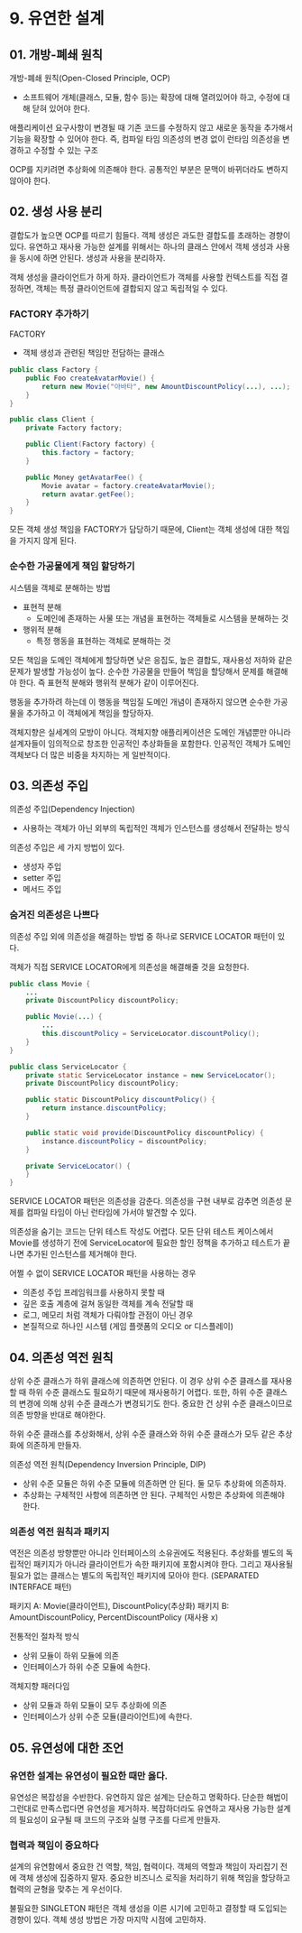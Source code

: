 # 9. 유연한 설계

## 01. 개방-폐쇄 원칙

개방-폐쇄 원칙(Open-Closed Principle, OCP)

- 소프트웨어 개체(클래스, 모듈, 함수 등)는 확장에 대해 열려있어야 하고, 수정에 대해 닫혀 있어야 한다.

애플리케이션 요구사항이 변경될 때 기존 코드를 수정하지 않고 새로운 동작을 추가해서 기능을 확장할 수 있어야 한다. 즉, 컴파일 타임 의존성의 변경 없이 런타임 의존성을 변경하고 수정할 수 있는 구조

OCP를 지키려면 추상화에 의존해야 한다. 공통적인 부분은 문맥이 바뀌더라도 변하지 않아야 한다.

## 02. 생성 사용 분리

결합도가 높으면 OCP를 따르기 힘들다. 객체 생성은 과도한 결합도를 초래하는 경향이 있다. 유연하고 재사용 가능한 설계를 위해서는 하나의 클래스 안에서 객체 생성과 사용을 동시에 하면 안된다. 생성과 사용을
분리하자.

객체 생성을 클라이언트가 하게 하자. 클라이언트가 객체를 사용할 컨텍스트를 직접 결정하면, 객체는 특정 클라이언트에 결합되지 않고 독립적일 수 있다.

### FACTORY 추가하기

FACTORY

- 객체 생성과 관련된 책임만 전담하는 클래스

```java
public class Factory {
    public Foo createAvatarMovie() {
        return new Movie("아바타", new AmountDiscountPolicy(...), ...);
    }
}

public class Client {
    private Factory factory;

    public Client(Factory factory) {
        this.factory = factory;
    }

    public Money getAvatarFee() {
        Movie avatar = factory.createAvatarMovie();
        return avatar.getFee();
    }
}
```

모든 객체 생성 책임을 FACTORY가 담당하기 때문에, Client는 객체 생성에 대한 책임을 가지지 않게 된다.

### 순수한 가공물에게 책임 할당하기

시스템을 객체로 분해하는 방법

- 표현적 분해
    - 도메인에 존재하는 사물 또는 개념을 표현하는 객체들로 시스템을 분해하는 것
- 행위적 분해
    - 특정 행동을 표현하는 객체로 분해하는 것

모든 책임을 도메인 객체에게 할당하면 낮은 응집도, 높은 결합도, 재사용성 저하와 같은 문제가 발생할 가능성이 높다. 순수한 가공물을 만들어 책임을 할당해서 문제를 해결해야 한다. 즉 표현적 분해와 행위적 분해가
같이 이루어진다.

행동을 추가하려 하는데 이 행동을 책임질 도메인 개념이 존재하지 않으면 순수한 가공물을 추가하고 이 객체에게 책임을 할당하자.

객체지향은 실세계의 모방이 아니다. 객체지향 애플리케이션은 도메인 개념뿐만 아니라 설계자들이 임의적으로 창조한 인공적인 추상화들을 포함한다. 인공적인 객체가 도메인 객체보다 더 많은 비중을 차지하는 게 일반적이다.

## 03. 의존성 주입

의존성 주입(Dependency Injection)

- 사용하는 객체가 아닌 외부의 독립적인 객체가 인스턴스를 생성해서 전달하는 방식

의존성 주입은 세 가지 방법이 있다.

- 생성자 주입
- setter 주입
- 메서드 주입

### 숨겨진 의존성은 나쁘다

의존성 주입 외에 의존성을 해결하는 방법 중 하나로 SERVICE LOCATOR 패턴이 있다.

객체가 직접 SERVICE LOCATOR에게 의존성을 해결해줄 것을 요청한다.

```java
public class Movie {
    ...
    private DiscountPolicy discountPolicy;

    public Movie(...) {
        ...
        this.discountPolicy = ServiceLocator.discountPolicy();
    }
}

public class ServiceLocator {
    private static ServiceLocator instance = new ServiceLocator();
    private DiscountPolicy discountPolicy;

    public static DiscountPolicy discountPolicy() {
        return instance.discountPolicy;
    }

    public static void provide(DiscountPolicy discountPolicy) {
        instance.discountPolicy = discountPolicy;
    }

    private ServiceLocator() {
    }
}
```

SERVICE LOCATOR 패턴은 의존성을 감춘다. 의존성을 구현 내부로 감추면 의존성 문제를 컴파일 타임이 아닌 런타임에 가서야 발견할 수 있다.

의존성을 숨기는 코드는 단위 테스트 작성도 어렵다. 모든 단위 테스트 케이스에서 Movie를 생성하기 전에 ServiceLocator에 필요한 할인 정책을 추가하고 테스트가 끝나면 추가된 인스턴스를 제거해야 한다.

어쩔 수 없이 SERVICE LOCATOR 패턴을 사용하는 경우

- 의존성 주입 프레임워크를 사용하지 못할 때
- 깊은 호출 계층에 걸쳐 동일한 객체를 계속 전달할 때
- 로그, 메모리 처럼 객체가 다뤄야할 관점이 아닌 경우
- 본질적으로 하나인 시스템 (게임 플랫폼의 오디오 or 디스플레이)

## 04. 의존성 역전 원칙

상위 수준 클래스가 하위 클래스에 의존하면 안된다. 이 경우 상위 수준 클래스를 재사용할 때 하위 수준 클래스도 필요하기 때문에 재사용하기 어렵다. 또한, 하위 수준 클래스의 변경에 의해 상위 수준 클래스가
변경되기도 한다. 중요한 건 상위 수준 클래스이므로 의존 방향을 반대로 해야한다.

하위 수준 클래스를 추상화해서, 상위 수준 클래스와 하위 수준 클래스가 모두 같은 추상화에 의존하게 만들자.

의존성 역전 원칙(Dependency Inversion Principle, DIP)

- 상위 수준 모듈은 하위 수준 모듈에 의존하면 안 된다. 둘 모두 추상화에 의존하자.
- 추상화는 구체적인 사항에 의존하면 안 된다. 구체적인 사항은 추상화에 의존해야 한다.

### 의존성 역전 원칙과 패키지

역전은 의존성 방향뿐만 아니라 인터페이스의 소유권에도 적용된다. 추상화를 별도의 독립적인 패키지가 아니라 클라이언트가 속한 패키지에 포함시켜야 한다. 그리고 재사용될 필요가 없는 클래스는 별도의 독립적인 패키지에
모아야 한다. (SEPARATED INTERFACE 패턴)

패키지 A: Movie(클라이언트), DiscountPolicy(추상화)
패키지 B: AmountDiscountPolicy, PercentDiscountPolicy (재사용 x)

전통적인 절차적 방식

- 상위 모듈이 하위 모듈에 의존
- 인터페이스가 하위 수준 모듈에 속한다.

객체지향 패러다임

- 상위 모듈과 하위 모듈이 모두 추상화에 의존
- 인터페이스가 상위 수준 모듈(클라이언트)에 속한다.

## 05. 유연성에 대한 조언

### 유연한 설계는 유연성이 필요한 때만 옳다.

유연성은 복잡성을 수반한다. 유연하지 않은 설계는 단순하고 명확하다. 단순한 해법이 그런대로 만족스럽다면 유연성을 제거하자. 복잡하더라도 유연하고 재사용 가능한 설계의 필요성이 요구될 때 코드의 구조와 실행 구조를
다르게 만들자.

### 협력과 책임이 중요하다

설계의 유연함에서 중요한 건 역할, 책임, 협력이다. 객체의 역할과 책임이 자리잡기 전에 객체 생성에 집중하지 말자. 중요한 비즈니스 로직을 처리하기 위해 책임을 할당하고 협력의 균형을 맞추는 게 우선이다.

불필요한 SINGLETON 패턴은 객체 생성을 이른 시기에 고민하고 결정할 때 도입되는 경향이 있다. 객체 생성 방법은 가장 마지막 시점에 고민하자.
